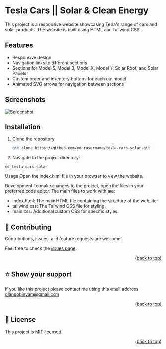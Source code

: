 # Tesla Cars || Solar & Clean Energy

This project is a responsive website showcasing Tesla's range of cars and solar products. The website is built using HTML and Tailwind CSS.

## Features

- Responsive design
- Navigation links to different sections
- Sections for Model S, Model 3, Model X, Model Y, Solar Roof, and Solar Panels
- Custom order and inventory buttons for each car model
- Animated SVG arrows for navigation between sections

## Screenshots

![Screenshot](./path/to/your/screenshot.png)

## Installation

1. Clone the repository:
   ```bash
   git clone https://github.com/yourusername/tesla-cars-solar.git
   ```

2. Navigate to the project directory:

```
cd tesla-cars-solar
```
Usage
Open the index.html file in your browser to view the website.

Development
To make changes to the project, open the files in your preferred code editor. The main files to work with are:

- index.html: The main HTML file containing the structure of the website.
- tailwind.css: The Tailwind CSS file for styling.
- main.css: Additional custom CSS for specific styles.

## 🤝 Contributing <a name="contributing"></a>

Contributions, issues, and feature requests are welcome!

Feel free to check the [issues page](../../issues/).

<p align="right">(<a href="#readme-top">back to top</a>)</p>

<!-- SUPPORT -->

## ⭐️ Show your support <a name="support"></a>

<!-- > Write a message to encourage readers to support your project -->

If you like this project please contact me using this email address olangobinyam@gmail.com

<p align="right">(<a href="#readme-top">back to top</a>)</p>

## 📝 License <a name="license"></a>

This project is [MIT](./LICENSE) licensed.

<!-- _NOTE: we recommend using the [MIT license](https://choosealicense.com/licenses/mit/) - you can set it up quickly by [using templates available on GitHub](https://docs.github.com/en/communities/setting-up-your-project-for-healthy-contributions/adding-a-license-to-a-repository). You can also use [any other license](https://choosealicense.com/licenses/) if you wish._ -->

<p align="right">(<a href="#readme-top">back to top</a>)</p>
